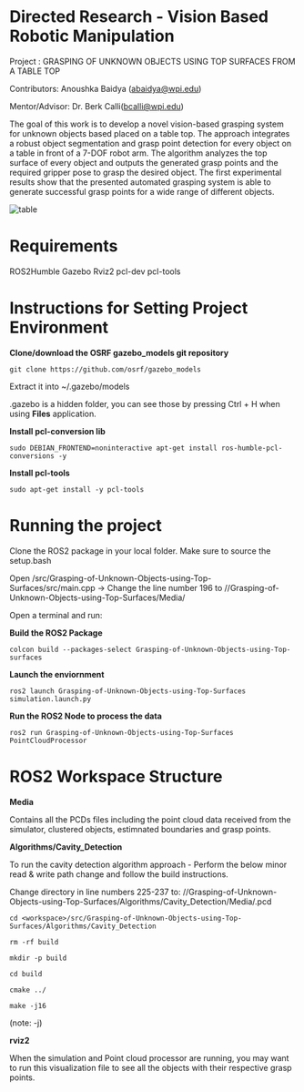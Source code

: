 # Directed Research - Vision Based Robotic Manipulation 

Project : GRASPING OF UNKNOWN OBJECTS USING TOP SURFACES FROM A TABLE TOP
              
Contributors: Anoushka Baidya (abaidya@wpi.edu)
              
Mentor/Advisor: Dr. Berk Calli(bcalli@wpi.edu)


The goal of this work is to develop a novel vision-based grasping system for unknown objects based placed on a table top. The approach integrates a robust object segmentation and grasp point detection for every object on a table in front of a 7-DOF robot arm. The algorithm analyzes the top surface of every object and outputs the generated grasp points and the required gripper pose to grasp the desired object. The first experimental results show that the presented automated grasping system is able to generate successful grasp points for a wide range of different objects.

![table](https://user-images.githubusercontent.com/115124698/211174977-3c102df9-e644-4627-9752-bf27dfc76bb7.png)



# Requirements
ROS2Humble
Gazebo
Rviz2
pcl-dev
pcl-tools

# Instructions for Setting Project Environment

**Clone/download the OSRF gazebo_models git repository**
```
git clone https://github.com/osrf/gazebo_models
```
Extract it into ~/.gazebo/models

.gazebo is a hidden folder, you can see those by pressing Ctrl + H when using **Files** application.


**Install pcl-conversion lib**
```
sudo DEBIAN_FRONTEND=noninteractive apt-get install ros-humble-pcl-conversions -y
```

**Install pcl-tools**
```
sudo apt-get install -y pcl-tools
```

# Running the project

Clone the ROS2 package in your local folder. Make sure to source the setup.bash

Open <workspace>/src/Grasping-of-Unknown-Objects-using-Top-Surfaces/src/main.cpp -> Change the line number 196 to /<workspace>/Grasping-of-Unknown-Objects-using-Top-Surfaces/Media/

Open a terminal and run:

**Build the ROS2 Package**
``` 
colcon build --packages-select Grasping-of-Unknown-Objects-using-Top-surfaces
```

**Launch the enviornment**
```
ros2 launch Grasping-of-Unknown-Objects-using-Top-Surfaces simulation.launch.py
```

**Run the ROS2 Node to process the data**
```
ros2 run Grasping-of-Unknown-Objects-using-Top-Surfaces PointCloudProcessor 
```

# ROS2 Workspace Structure

**Media**
  
Contains all the PCDs files including the point cloud data received from the simulator, clustered objects, estimnated boundaries and grasp points.

**Algorithms/Cavity_Detection**
  
To run the cavity detection algorithm approach - Perform the below minor read & write path change and follow the build instructions. 

Change directory in line numbers 225-237 to: /<workspace>/Grasping-of-Unknown-Objects-using-Top-Surfaces/Algorithms/Cavity_Detection/Media/<filename>.pcd

```
cd <workspace>/src/Grasping-of-Unknown-Objects-using-Top-Surfaces/Algorithms/Cavity_Detection
```

```
rm -rf build
```

```
mkdir -p build
```

```
cd build
```

```
cmake ../
```

```
make -j16 
```
(note: -j<number of preferred core>)

**rviz2**
  
When the simulation and Point cloud processor are running, you may want to run this visualization file to see all the objects with their respective grasp points.
